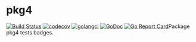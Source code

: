 # pkg4


[![Build Status](https://travis-ci.org/.svg?branch=master)](https://travis-ci.org/)
[![codecov](https://codecov.io/gh//branch/master/graph/badge.svg)](https://codecov.io/gh/)
[![golangci](https://golangci.com/badges/github.com/.svg)](https://golangci.com/r/github.com/)
[![GoDoc](https://godoc.org/github.com/?status.svg)](http://godoc.org/github.com/)
[![Go Report Card](https://goreportcard.com/badge/github.com/)](https://goreportcard.com/report/github.com/)Package pkg4 tests badges.